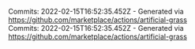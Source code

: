 Commits: 2022-02-15T16:52:35.452Z - Generated via https://github.com/marketplace/actions/artificial-grass
<br>
Commits: 2022-02-15T16:52:35.452Z - Generated via https://github.com/marketplace/actions/artificial-grass
<br>
